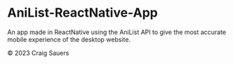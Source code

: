 # AniList-ReactNative-App
An app made in ReactNative using the AniList API to give the most accurate mobile experience of the desktop website.

© 2023 Craig Sauers
